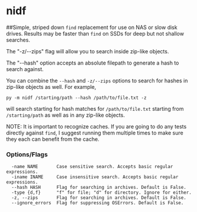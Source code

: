 # nidf
##Simple, striped down `find` replacement for use on NAS or slow disk drives. Results may be faster than `find` on SSDs for deep but not shallow searches. 

The "-z/--zips" flag will allow you to search inside zip-like objects.

The "--hash" option accepts an absolute filepath to generate a hash to search against.

You can combine the `--hash` and `-z/--zips` options to search for hashes in zip-like objects as well. For example,

```
py -m nidf /starting/path --hash /path/to/file.txt -z
```

will search starting for hash matches for `/path/to/file.txt` starting from `/starting/path` as well as in any zip-like objects.

NOTE: It is important to recognize caches. If you are going to do any tests directly against `find`, I suggest running them multiple times to make sure they each can benefit from the cache.

### Options/Flags
```
  -name NAME       Case sensitive search. Accepts basic regular expressions.
  -iname INAME     Case insensitive search. Accepts basic regular expressions.
  --hash HASH      Flag for searching in archives. Default is False.
  -type {d,f}      "f" for file; "d" for directory. Ignore for either.
  -z, --zips       Flag for searching in archives. Default is False.
  --ignore_errors  Flag for suppressing OSErrors. Default is False.
```
